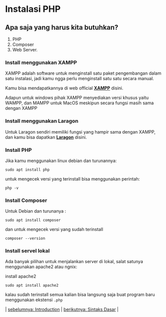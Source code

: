 # Instalasi PHP

## Apa saja yang harus kita butuhkan?  

1. PHP
1. Composer
1. Web Server.

### Install menggunakan XAMPP 

XAMPP adalah software untuk menginstall satu paket pengembangan dalam satu instalasi, jadi kamu ngga perlu menginstall satu satu secara manual.  

Kamu bisa mendapatkannya di web official [**XAMPP**](https://www.apachefriends.org/download.html) disini.

Adapun untuk windows pihak XAMPP menyediakan versi khusus yaitu WAMPP, dan MAMPP untuk MacOS meskipun secara fungsi masih sama dengan XAMPP

### Install menggunakan Laragon

Untuk Laragon sendiri memiliki fungsi yang hampir sama dengan XAMPP, dan kamu bisa dapatkan [**Laragon**](https://laragon.org/download/) disini.

### Install PHP

Jika kamu menggunakan linux debian dan turunannya:

```shell
sudo apt install php
```
untuk mengecek versi yang terinstall bisa menggunakan perintah:

```shell
php -v
```
### Install Composer 

Untuk Debian dan turunanya :

```shell
sudo apt install composer
```

dan untuk mengecek versi yang sudah terinstall 

```shell
composer --version
```
### Install servel lokal

Ada banyak pilihan untuk menjalankan server di lokal, salat satunya menggunakan apache2 atau ngnix:

install apache2

```shell
sudo apt install apache2
```
kalau sudah terinstall semua kalian bisa langsung saja buat program baru menggunakan ekstensi `.php`  

| [sebelumnya: Introduction](01%20introduction.md) | [berikutnya: Sintaks Dasar](03%20Sintaks%20Dasar.md)  |
